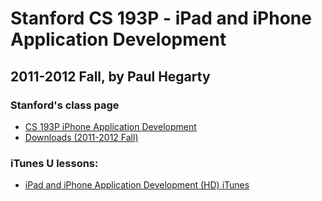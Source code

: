 # Stanford CS 193P - iPad and iPhone Application Development

## 2011-2012 Fall, by Paul Hegarty

### Stanford's class page

* [CS 193P iPhone Application Development](http://www.stanford.edu/class/cs193p/cgi-bin/drupal/)
* [Downloads (2011-2012 Fall)](http://www.stanford.edu/class/cs193p/cgi-bin/drupal/downloads-2011-fall)

### iTunes U lessons:

* [iPad and iPhone Application Development (HD) iTunes](http://itunes.apple.com/itunes-u/ipad-iphone-application-development/id473757255?mt=10)


